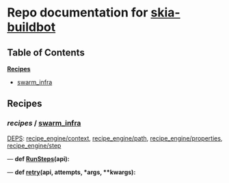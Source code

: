 <!--- AUTOGENERATED BY `./recipes.py test train` -->
# Repo documentation for [skia-buildbot]()
## Table of Contents

**[Recipes](#Recipes)**
  * [swarm_infra](#recipes-swarm_infra)
## Recipes

### *recipes* / [swarm\_infra](/infra/bots/recipes/swarm_infra.py)

[DEPS](/infra/bots/recipes/swarm_infra.py#13): [recipe\_engine/context][recipe_engine/recipe_modules/context], [recipe\_engine/path][recipe_engine/recipe_modules/path], [recipe\_engine/properties][recipe_engine/recipe_modules/properties], [recipe\_engine/step][recipe_engine/recipe_modules/step]

&mdash; **def [RunSteps](/infra/bots/recipes/swarm_infra.py#36)(api):**

&mdash; **def [retry](/infra/bots/recipes/swarm_infra.py#24)(api, attempts, \*args, \*\*kwargs):**

[recipe_engine/recipe_modules/context]: https://chromium.googlesource.com/infra/luci/recipes-py.git/+/67d2df8c6bceac3c0efebcf023013945686ae4ff/README.recipes.md#recipe_modules-context
[recipe_engine/recipe_modules/path]: https://chromium.googlesource.com/infra/luci/recipes-py.git/+/67d2df8c6bceac3c0efebcf023013945686ae4ff/README.recipes.md#recipe_modules-path
[recipe_engine/recipe_modules/properties]: https://chromium.googlesource.com/infra/luci/recipes-py.git/+/67d2df8c6bceac3c0efebcf023013945686ae4ff/README.recipes.md#recipe_modules-properties
[recipe_engine/recipe_modules/step]: https://chromium.googlesource.com/infra/luci/recipes-py.git/+/67d2df8c6bceac3c0efebcf023013945686ae4ff/README.recipes.md#recipe_modules-step
